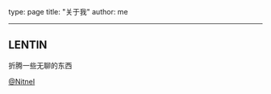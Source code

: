 type: page
title: "关于我"
author: me

---

## LENTIN

折腾一些无聊的东西

[@NitneI](https://twitter.com/NitneI)